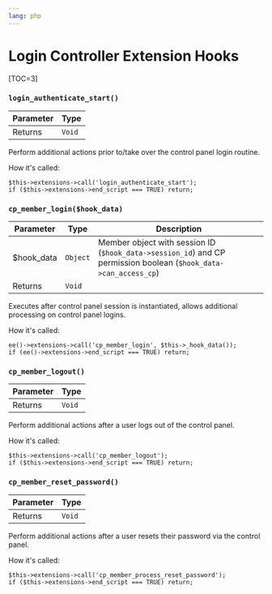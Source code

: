 ```yaml
---
lang: php
---
```


<!--
    This source file is part of the open source project
    ExpressionEngine User Guide (https://github.com/ExpressionEngine/ExpressionEngine-User-Guide)

    @link      https://expressionengine.com/
    @copyright Copyright (c) 2003-2020, Packet Tide, LLC (https://packettide.com)
    @license   https://expressionengine.com/license Licensed under Apache License, Version 2.0
-->

# Login Controller Extension Hooks

[TOC=3]

### `login_authenticate_start()`

| Parameter | Type   |
| --------- | ------ |
| Returns   | `Void` |

Perform additional actions prior to/take over the control panel login routine.

How it's called:

    $this->extensions->call('login_authenticate_start');
    if ($this->extensions->end_script === TRUE) return;

### `cp_member_login($hook_data)`

| Parameter   | Type     | Description                                                                                                      |
| ----------- | -------- | ---------------------------------------------------------------------------------------------------------------- |
| \$hook_data | `Object` | Member object with session ID (`$hook_data->session_id`) and CP permission boolean (`$hook_data->can_access_cp`) |
| Returns     | `Void`   |                                                                                                                  |

Executes after control panel session is instantiated, allows additional processing on control panel logins.

How it's called:

    ee()->extensions->call('cp_member_login', $this->_hook_data());
    if (ee()->extensions->end_script === TRUE) return;

### `cp_member_logout()`

| Parameter | Type   |
| --------- | ------ |
| Returns   | `Void` |

Perform additional actions after a user logs out of the control panel.

How it's called:

    $this->extensions->call('cp_member_logout');
    if ($this->extensions->end_script === TRUE) return;

### `cp_member_reset_password()`

| Parameter | Type   |
| --------- | ------ |
| Returns   | `Void` |

Perform additional actions after a user resets their password via the control panel.

How it's called:

    $this->extensions->call('cp_member_process_reset_password');
    if ($this->extensions->end_script === TRUE) return;

